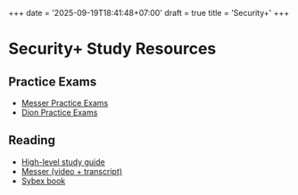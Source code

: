 +++
date = '2025-09-19T18:41:48+07:00'
draft = true
title = 'Security+'
+++

# Security+ Study Resources
## Practice Exams
* [Messer Practice Exams](https://www.professormesser.com/amember/signup/sy0701pe)
* [Dion Practice Exams](https://www.diontraining.com/products/comptia-security-sy0-007-unlimited-practice-exam)
## Reading
* [High-level study guide](https://drive.google.com/file/d/1soNdeSkrjlweXeJ2iSaiR1OhnhPVxEFd/view)
* [Messer (video + transcript)](https://www.professormesser.com/security-plus/sy0-701/sy0-701-video/sy0-701-comptia-security-plus-course)
* [Sybex book](https://www.amazon.ca/dp/1394211414)